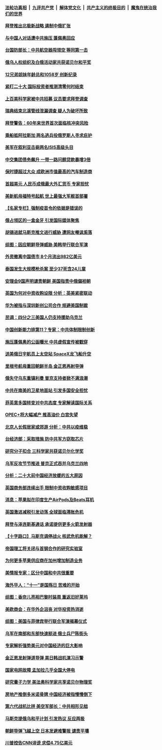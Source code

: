 ####  [法轮功真相](../../../../basic/blob/master/README.md?t=10080131) &nbsp;|&nbsp; [九评共产党](../../../../9ping.md/blob/master/README.md?t=10080131) &nbsp;|&nbsp; [解体党文化](../../../../jtdwh.md/blob/master/README.md?t=10080131)  &nbsp;|&nbsp; [共产主义的终极目的](../../../../gczydzjmd.md/blob/master/README.md?t=10080131) &nbsp;|&nbsp; [魔鬼在统治我们的世界](../../../../mgztzwmdsj.md/blob/master/README.md?t=10080131) 

#### [拜登推出北极新战略 遏制中俄扩张](../pages/nsc418/n13840956.md?t=10080131) 

#### [与中国人对话遭中共施压 蓬佩奥回应](../pages/nsc418/n13840364.md?t=10080131) 

#### [台国防部长：中共航空器闯领空 等同第一击](../pages/nsc418/n13840387.md?t=10080131) 

#### [俄乌人权组织及白俄活动家共获诺贝尔和平奖](../pages/nsc418/n13840861.md?t=10080131) 

#### [12兄弟姐妹年龄总和1058岁 创新纪录](../pages/nsc418/n13840705.md?t=10080131) 

#### [紧盯二十大  国际投资者推测清零何时结束](../pages/nsc418/n13840862.md?t=10080131) 

#### [上百美科学家被中共招募 议员要求拜登调查](../pages/nsc418/n13840830.md?t=10080131) 

#### [瑞典结束北溪管线泄漏调查 疑人为破坏所致](../pages/nsc418/n13840620.md?t=10080131) 

#### [拜登警告：60年来世界首次面临核冲突风险](../pages/nsc418/n13840558.md?t=10080131) 

#### [乘船抵阿拉斯加 两名逃兵役俄罗斯人寻求庇护](../pages/nsc418/n13840409.md?t=10080131) 

#### [美军在叙利亚击毙两名ISIS高级头目](../pages/nsc418/n13840395.md?t=10080131) 

#### [中交集团债务飙升 一带一路问题贷款暴增3倍](../pages/nsc418/n13840169.md?t=10080131) 

#### [保时捷超过大众 成欧洲市值最高的汽车制造商](../pages/nsc418/n13840296.md?t=10080131) 

#### [首超美元 人民币成俄最大外汇货币 专家担忧](../pages/nsc418/n13840299.md?t=10080131) 

#### [美新航母福特号起航 世上最强大军舰首部署](../pages/nsc418/n13840103.md?t=10080131) 

#### [【名家专栏】强制疫苗令的依据是错误的](../pages/nsc418/n13839480.md?t=10080131) 

#### [俄占领区的一盒金牙 引发国际媒体聚焦](../pages/nsc418/n13840227.md?t=10080131) 

#### [胡锡进就马斯克推文进行威胁 遭网友嘲讽奚落](../pages/nsc418/n13840172.md?t=10080131) 

#### [组图：因应朝鲜导弹威胁 美韩举行联合军演](../pages/nsc418/n13839951.md?t=10080131) 

#### [外资撤离中国债市 8个月流出982亿美元](../pages/nsc418/n13839617.md?t=10080131) 

#### [泰国发生大规模枪杀案 至少37死含24儿童](../pages/nsc418/n13840015.md?t=10080131) 

#### [安理会9国声明谴责朝鲜 美国指责中俄偏袒朝](../pages/nsc418/n13840008.md?t=10080131) 

#### [英国为何对中资收购设限 分析：英美紧密联动](../pages/nsc418/n13839938.md?t=10080131) 

#### [华为被指与深圳新创公司合作 规避美国制裁](../pages/nsc418/n13839925.md?t=10080131) 

#### [民调：四分之三美国人仍支持援助乌克兰](../pages/nsc418/n13839790.md?t=10080131) 

#### [中国创新能力排第11？专家：中共体制限制创新](../pages/nsc418/n13839584.md?t=10080131) 

#### [施压蓬佩奥的公函曝光 中共虚假宣传被戳穿](../pages/nsc418/n13839614.md?t=10080131) 

#### [送美俄日宇航员上太空站 SpaceX龙飞船升空](../pages/nsc418/n13839704.md?t=10080131) 

#### [里根号航母重回朝鲜半岛 金正恩再射导弹](../pages/nsc418/n13839695.md?t=10080131) 

#### [俄失守乌东重镇利曼 普京支持者掀不满浪潮](../pages/nsc418/n13839587.md?t=10080131) 

#### [中共在南美的卫星地面站 引发多国安全担忧](../pages/nsc418/n13839595.md?t=10080131) 

#### [菲英意多国转变对中共态度 专家解读国际关系](../pages/nsc418/n13839126.md?t=10080131) 

#### [OPEC+将大幅减产 推高油价 白宫失望](../pages/nsc418/n13839600.md?t=10080131) 

#### [北京人长假居家或郊游 分析：中共以疫维稳](../pages/nsc418/n13839361.md?t=10080131) 

#### [台经济部：采取措施 防中共军方窃取芯片](../pages/nsc418/n13839586.md?t=10080131) 

#### [研究分子扣合 三科学家共获诺贝尔化学奖](../pages/nsc418/n13839566.md?t=10080131) 

#### [乌军反攻节节推进 普京正式吞并乌克兰四地](../pages/nsc418/n13839447.md?t=10080131) 

#### [分析：二十大前中国经济放缓的五大原因](../pages/nsc418/n13839458.md?t=10080131) 

#### [英国商务部连续出手 限制中资收购敏感项目](../pages/nsc418/n13839408.md?t=10080131) 

#### [消息：苹果拟在印度生产AirPods及Beats耳机](../pages/nsc418/n13839301.md?t=10080131) 

#### [英国激进减税引发动荡 全球面临滞胀危机](../pages/nsc418/n13839217.md?t=10080131) 

#### [拜登与泽连斯基通话 承诺提供更多火箭发射器](../pages/nsc418/n13839128.md?t=10080131) 

#### [【十字路口】马斯克调停战火 核武危机能解？](../pages/nsc418/n13838680.md?t=10080131) 

#### [帝国理工将关闭与首钢合作的研究实验室](../pages/nsc418/n13838949.md?t=10080131) 

#### [为何更多苹果供应商在加州增加制造业务](../pages/nsc418/n13838955.md?t=10080131) 

#### [美情报专家：区分中国和中共很重要](../pages/nsc418/n13839021.md?t=10080131) 

#### [海外华人：“十一”是国殇日 苦难的开始](../pages/nsc418/n13838759.md?t=10080131) 

#### [组图：香奈儿亮相巴黎时装周 重返旧好莱坞](../pages/nsc418/n13838880.md?t=10080131) 

#### [美欧商会：在华外企沮丧 对华投资热消逝](../pages/nsc418/n13838624.md?t=10080131) 

#### [组图：美国与菲律宾举行联合军演揭幕仪式](../pages/nsc418/n13838547.md?t=10080131) 

#### [乌军在南部和东部快速挺进 俄士兵尸陈街头](../pages/nsc418/n13838832.md?t=10080131) 

#### [专家解析强势美元对中国经济的巨大影响](../pages/nsc418/n13838188.md?t=10080131) 

#### [金正恩发射弹道导弹 美日韩战机演习示警](../pages/nsc418/n13838824.md?t=10080131) 

#### [国家电网故障 孟加拉几乎全国大停电](../pages/nsc418/n13838844.md?t=10080131) 

#### [研究量子力学 美法奥科学家共享诺贝尔物理奖](../pages/nsc418/n13838745.md?t=10080131) 

#### [房地产推倒多米诺骨牌 中国经济被指慢慢倒下](../pages/nsc418/n13838727.md?t=10080131) 

#### [第六代战机比拼 美空军部长：中共相形见绌](../pages/nsc418/n13838681.md?t=10080131) 

#### [马斯克提俄乌和平计划 引发热议 反应两极](../pages/nsc418/n13838628.md?t=10080131) 

#### [朝鲜导弹飞越上空 日本发避难警报 谴责平壤](../pages/nsc418/n13838374.md?t=10080131) 

#### [川普控告CNN诽谤 求偿4.75亿美元](../pages/nsc418/n13838574.md?t=10080131) 

